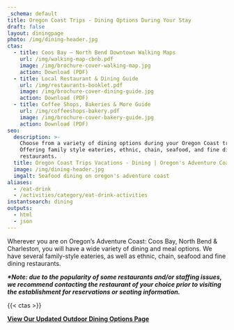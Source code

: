 ```yaml
---
_schema: default
title: Oregon Coast Trips - Dining Options During Your Stay
draft: false
layout: diningpage
photo: /img/dining-header.jpg
ctas:
  - title: Coos Bay – North Bend Downtown Walking Maps
    url: /img/walking-map-cbnb.pdf
    image: /img/brochure-cover-walking-map.jpg
    action: Download (PDF)
  - title: Local Restaurant & Dining Guide
    url: /img/restaurants-booklet.pdf
    image: /img/brochure-cover-dining-guide.jpg
    action: Download (PDF)
  - title: Coffee Shops, Bakeries & More Guide
    url: /img/coffeeshops-bakery.pdf
    image: /img/brochure-cover-bakery-guide.jpg
    action: Download (PDF)
seo:
  description: >-
    Choose from a variety of dining options during your Oregon Coast trip!
    Offering family style eateries, ethnic, chain, seafood, and fine dining
    restaurants.
  title: Oregon Coast Trips Vacations - Dining | Oregon's Adventure Coast
  image: /img/dining-header.jpg
  imgalt: Seafood dining on oregon's adventure coast
aliases:
  - /eat-drink
  - /activities/category/eat-drink-activities
instantsearch: dining
outputs:
  - html
  - json
---
```

Wherever you are on Oregon’s Adventure Coast: Coos Bay, North Bend & Charleston, you will have a wide variety of dining and meal options. We have several family-style eateries, as well as ethnic, chain, seafood and fine dining restaurants.

***\*Note: due to the popularity of some restaurants and/or staffing issues, we recommend contacting the restaurant of your choice prior to visiting the establishment for reservations or seating information.***

{{< ctas >}}

[**View Our Updated Outdoor Dining Options Page**](/blog/looking-for-outdoor-dining-options-coos-bay-north-bend-charleston-have-several-from-which-to-choose/)